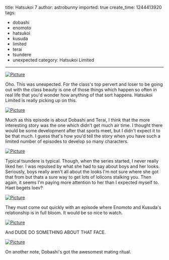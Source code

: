 title: Hatsukoi 7
author: astrobunny
imported: true
create_time: 1244413920
tags:
- dobashi
- enomoto
- hatsukoi
- kusuda
- limited
- terai
- tsundere
- unexpected
category: Hatsukoi Limited
---
 [![](wp-uploads/2009/06/wpid-tsukasa-chihiro-hatsukoi-limited-07-1280x720-h264-aac6ff78d5a-5-500x281.jpg "Picture")](/images/wp-uploads/2009/06/wpid-tsukasa-chihiro-hatsukoi-limited-07-1280x720-h264-aac6ff78d5a-5.jpg)  
  
Oho. This was unexpected. For the class's top pervert and loser to be going out with the class beauty is one of those things which happen so often in real life that you'd wonder how anything of that sort happens. Hatsukoi Limited is really picking up on this.  
<!--more-->  
 [![](wp-uploads/2009/06/wpid-tsukasa-chihiro-hatsukoi-limited-07-1280x720-h264-aac6ff78d5a-3-500x281.jpg "Picture")](/images/wp-uploads/2009/06/wpid-tsukasa-chihiro-hatsukoi-limited-07-1280x720-h264-aac6ff78d5a-3.jpg)  
  
Much as this episode is about Dobashi and Terai, I think that the more interesting story was the one which didn't get much air time. I thought there would be some development after that sports meet, but I didn't expect it to be that much. I guess that's how you'd tell the story when you have such a limited number of episodes to develop so many characters.  
  
 [![](wp-uploads/2009/06/wpid-tsukasa-chihiro-hatsukoi-limited-07-1280x720-h264-aac6ff78d5a-6-500x281.jpg "Picture")](/images/wp-uploads/2009/06/wpid-tsukasa-chihiro-hatsukoi-limited-07-1280x720-h264-aac6ff78d5a-6.jpg)  
  
Typical tsundere is typical. Though, when the series started, I never really liked her. I was repulsed by what she had to say about boys and her looks. Seriously, boys really aren't all about the looks I'm not sure where she got that from but thats a sure way to get lots of lolicons stalking you. Then again, it seems I'm paying more attention to her than I expected myself to. Haet begets loev?  
  
 [![](wp-uploads/2009/06/wpid-tsukasa-chihiro-hatsukoi-limited-07-1280x720-h264-aac6ff78d5a-12-500x281.jpg "Picture")](/images/wp-uploads/2009/06/wpid-tsukasa-chihiro-hatsukoi-limited-07-1280x720-h264-aac6ff78d5a-12.jpg)  
  
They must come out quickly with an episode where Enomoto and Kusuda's relationship is in full bloom. It would be so nice to watch.  
  
 [![](wp-uploads/2009/06/wpid-tsukasa-chihiro-hatsukoi-limited-07-1280x720-h264-aac6ff78d5a-13-500x281.jpg "Picture")](/images/wp-uploads/2009/06/wpid-tsukasa-chihiro-hatsukoi-limited-07-1280x720-h264-aac6ff78d5a-13.jpg)  
  
And DUDE DO SOMETHING ABOUT THAT FACE.  
  
 [![](wp-uploads/2009/06/wpid-tsukasa-chihiro-hatsukoi-limited-07-1280x720-h264-aac6ff78d5a-9-500x281.jpg "Picture")](/images/wp-uploads/2009/06/wpid-tsukasa-chihiro-hatsukoi-limited-07-1280x720-h264-aac6ff78d5a-9.jpg)  
  
On another note, Dobashi's got the awesomest mating ritual.